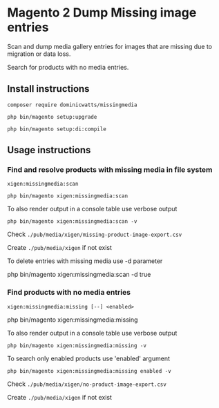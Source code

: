 # Magento 2 Dump Missing image entries

Scan and dump media gallery entries for images that are missing due to migration or data loss.

Search for products with no media entries.

## Install instructions

    composer require dominicwatts/missingmedia

    php bin/magento setup:upgrade

    php bin/magento setup:di:compile

## Usage instructions

### Find and resolve products with missing media in file system

    xigen:missingmedia:scan

    php bin/magento xigen:missingmedia:scan

To also render output in a console table use verbose output

    php bin/magento xigen:missingmedia:scan -v 

Check `./pub/media/xigen/missing-product-image-export.csv`

Create `./pub/media/xigen` if not exist

To delete entries with missing media use -d parameter

php bin/magento xigen:missingmedia:scan -d true

###  Find products with no media entries

    xigen:missingmedia:missing [--] <enabled>

php bin/magento xigen:missingmedia:missing

To also render output in a console table use verbose output

    php bin/magento xigen:missingmedia:missing -v 
    
To search only enabled products use 'enabled' argument

    php bin/magento xigen:missingmedia:missing enabled -v

Check `./pub/media/xigen/no-product-image-export.csv`

Create `./pub/media/xigen` if not exist
